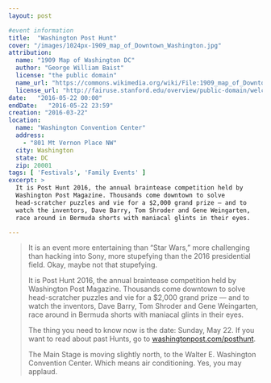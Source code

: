 ```yaml
---
layout: post

#event information
title:  "Washington Post Hunt"
cover: "/images/1024px-1909_map_of_Downtown_Washington.jpg"
attribution:
  name: "1909 Map of Washington DC"
  author: "George William Baist"
  license: "the public domain"
  name_url: "https://commons.wikimedia.org/wiki/File:1909_map_of_Downtown_Washington,_D.C..jpg"
  license_url: "http://fairuse.stanford.edu/overview/public-domain/welcome"
date:   "2016-05-22 00:00"
endDate:   "2016-05-22 23:59"
creation: "2016-03-22"
location:
  name: "Washington Convention Center"
  address:
    - "801 Mt Vernon Place NW"
  city: Washington
  state: DC
  zip: 20001
tags: [ 'Festivals', 'Family Events' ]
excerpt: >
  It is Post Hunt 2016, the annual braintease competition held by
  Washington Post Magazine. Thousands come downtown to solve
  head-scratcher puzzles and vie for a $2,000 grand prize — and to
  watch the inventors, Dave Barry, Tom Shroder and Gene Weingarten,
  race around in Bermuda shorts with maniacal glints in their eyes.

---
```


>It is an event more entertaining than “Star Wars,”
>more challenging than hacking into Sony, more
>stupefying than the 2016 presidential field.
>Okay, maybe not that stupefying.
>
>It is Post Hunt 2016, the annual braintease competition held by
>Washington Post Magazine. Thousands come downtown to solve
>head-scratcher puzzles and vie for a $2,000 grand prize — and to
>watch the inventors, Dave Barry, Tom Shroder and Gene Weingarten,
>race around in Bermuda shorts with maniacal glints in their eyes.
>
>The thing you need to know now is the date: Sunday, May 22.
>If you want to read about past Hunts, go to
>[washingtonpost.com/posthunt](http://washingtonpost.com/posthunt).
>
>The Main Stage is moving slightly north, to the Walter E.
>Washington Convention Center. Which means air conditioning.
>Yes, you may applaud.

